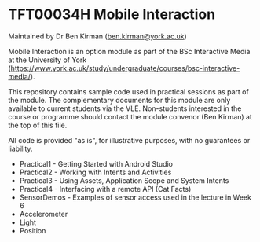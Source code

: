 TFT00034H Mobile Interaction
============================

Maintained by Dr Ben Kirman (ben.kirman@york.ac.uk)

Mobile Interaction is an option module as part of the BSc Interactive Media at the University of York (https://www.york.ac.uk/study/undergraduate/courses/bsc-interactive-media/).

This repository contains sample code used in practical sessions as part of the module. The complementary documents for this module are only available to current students via the VLE. Non-students interested in the course or programme should contact the module convenor (Ben Kirman) at the top of this file.

All code is provided "as is", for illustrative purposes, with no guarantees or liability.

* Practical1 - Getting Started with Android Studio
* Practical2 - Working with Intents and Activities
* Practical3 - Using Assets, Application Scope and System Intents
* Practical4 - Interfacing with a remote API (Cat Facts)
* SensorDemos - Examples of sensor access used in the lecture in Week 6
 * Accelerometer
 * Light
 * Position



